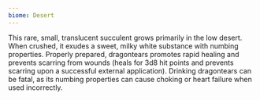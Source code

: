 ```yaml
---
biome: Desert
---
```

This rare, small, translucent succulent grows primarily in the low desert. When crushed, it exudes a sweet, milky white substance with numbing properties. Properly prepared, dragontears promotes rapid healing and prevents scarring from wounds (heals for 3d8 hit points and prevents scarring upon a successful external application). Drinking dragontears can be fatal, as its numbing properties can cause choking or heart failure when used incorrectly. 

